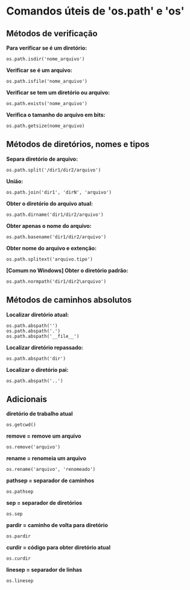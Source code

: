 # Comandos úteis de 'os.path' e 'os'

## Métodos de verificação

**Para verificar se é um diretório:**

	os.path.isdir('nome_arquivo')

**Verificar se é um arquivo:**

	os.path.isfile('nome_arquivo')

**Verificar se tem um diretório ou arquivo:**

	os.path.exists('nome_arquivo')

**Verifica o tamanho do arquivo em bits:**

	os.path.getsize(nome_arquivo)

## Métodos de diretórios, nomes e tipos

**Separa diretório de arquivo:**

	os.path.split('/dir1/dir2/arquivo')

**União:**

	os.path.join('dir1', 'dirN', 'arquivo')

**Obter o diretório do arquivo atual:**

	os.path.dirname('dir1/dir2/arquivo')

**Obter apenas o nome do arquivo:**

	os.path.basename('dir1/dir2/arquivo')

**Obter nome do arquivo e extenção:**

	os.path.splitext('arquivo.tipo')

**[Comum no Windows] Obter o diretório padrão:**

	os.path.normpath('dir1/dir2\arquivo')

 ## Métodos de caminhos absolutos

**Localizar diretório atual:**

	os.path.abspath('')
	os.path.abspath('.')
	os.path.abspath('__file__')

**Localizar diretório repassado:**

	os.path.abspath('dir')

**Localizar o diretório pai:**

	os.path.abspath('..')

## Adicionais


 **diretório de trabalho atual**

 	os.getcwd()
 
**remove = remove um arquivo**

	os.remove('arquivo')


**rename = renomeia um arquivo**

	os.rename('arquivo', 'renomeado')


**pathsep = separador de caminhos**

	os.pathsep

**sep = separador de diretórios**

	os.sep

**pardir = caminho de volta para diretório**

	os.pardir

**curdir = código para obter diretório atual**

	os.curdir

**linesep = separador de linhas**

	os.linesep



